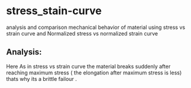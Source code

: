 # stress_stain-curve
analysis and comparison mechanical behavior of material using stress vs strain curve and Normalized stress vs normalized strain curve

##  Analysis:

Here As in stress vs strain curve the material breaks suddenly after reaching maximum stress ( the elongation after maximum stress is less) thats why its a brittle failour .
